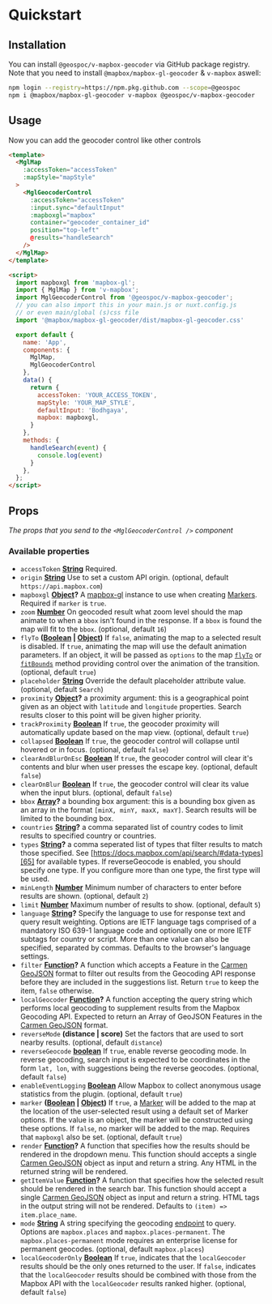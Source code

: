 # Quickstart

## Installation

You can install `@geospoc/v-mapbox-geocoder` via GitHub package registry.
Note that you need to install `@mapbox/mapbox-gl-geocoder` & `v-mapbox` aswell:

```bash
npm login --registry=https://npm.pkg.github.com --scope=@geospoc
npm i @mapbox/mapbox-gl-geocoder v-mapbox @geospoc/v-mapbox-geocoder
```

## Usage

Now you can add the geocoder control like other controls

```html
<template>
  <MglMap
    :accessToken="accessToken"
    :mapStyle="mapStyle"
  >
    <MglGeocoderControl
      :accessToken="accessToken"
      :input.sync="defaultInput"
      :mapboxgl="mapbox"
      container="geocoder_container_id"
      position="top-left"
      @results="handleSearch"
    />
  </MglMap>
</template>

<script>
  import mapboxgl from 'mapbox-gl';
  import { MglMap } from 'v-mapbox';
  import MglGeocoderControl from '@geospoc/v-mapbox-geocoder';
  // you can also import this in your main.js or nuxt.config.js
  // or even main/global (s)css file
  import '@mapbox/mapbox-gl-geocoder/dist/mapbox-gl-geocoder.css'

  export default {
    name: 'App',
    components: {
      MglMap,
      MglGeocoderControl
    },
    data() {
      return {
        accessToken: 'YOUR_ACCESS_TOKEN',
        mapStyle: 'YOUR_MAP_STYLE',
        defaultInput: 'Bodhgaya',
        mapbox: mapboxgl,
      }
    },
    methods: {
      handleSearch(event) {
        console.log(event)
      }
    },
  };
</script>
```

## Props

_The props that you send to the `<MglGeocoderControl />` component_

### Available properties
  -   `accessToken` **[String][57]** Required.
  -   `origin` **[String][57]** Use to set a custom API origin. (optional, default `https://api.mapbox.com`)
  -   `mapboxgl` **[Object][56]?** A [mapbox-gl][58] instance to use when creating [Markers][59]. Required if `marker` is `true`.
  -   `zoom` **[Number][60]** On geocoded result what zoom level should the map animate to when a `bbox` isn't found in the response. If a `bbox` is found the map will fit to the `bbox`. (optional, default `16`)
  -   `flyTo` **([Boolean][61] \| [Object][56])** If `false`, animating the map to a selected result is disabled. If `true`, animating the map will use the default animation parameters. If an object, it will be passed as `options` to the map [`flyTo`][62] or [`fitBounds`][63] method providing control over the animation of the transition. (optional, default `true`)
  -   `placeholder` **[String][57]** Override the default placeholder attribute value. (optional, default `Search`)
  -   `proximity` **[Object][56]?** a proximity argument: this is
      a geographical point given as an object with `latitude` and `longitude`
      properties. Search results closer to this point will be given
      higher priority.
  -   `trackProximity` **[Boolean][61]** If `true`, the geocoder proximity will automatically update based on the map view. (optional, default `true`)
  -   `collapsed` **[Boolean][61]** If `true`, the geocoder control will collapse until hovered or in focus. (optional, default `false`)
  -   `clearAndBlurOnEsc` **[Boolean][61]** If `true`, the geocoder control will clear it's contents and blur when user presses the escape key. (optional, default `false`)
  -   `clearOnBlur` **[Boolean][61]** If `true`, the geocoder control will clear its value when the input blurs. (optional, default `false`)
  -   `bbox` **[Array][64]?** a bounding box argument: this is
      a bounding box given as an array in the format `[minX, minY, maxX, maxY]`.
      Search results will be limited to the bounding box.
  -   `countries` **[String][57]?** a comma separated list of country codes to
      limit results to specified country or countries.
  -   `types` **[String][57]?** a comma seperated list of types that filter
      results to match those specified. See [https://docs.mapbox.com/api/search/#data-types][65]
      for available types.
      If reverseGeocode is enabled, you should specify one type. If you configure more than one type, the first type will be used.
  -   `minLength` **[Number][60]** Minimum number of characters to enter before results are shown. (optional, default `2`)
  -   `limit` **[Number][60]** Maximum number of results to show. (optional, default `5`)
  -   `language` **[String][57]?** Specify the language to use for response text and query result weighting. Options are IETF language tags comprised of a mandatory ISO 639-1 language code and optionally one or more IETF subtags for country or script. More than one value can also be specified, separated by commas. Defaults to the browser's language settings.
  -   `filter` **[Function][66]?** A function which accepts a Feature in the [Carmen GeoJSON][67] format to filter out results from the Geocoding API response before they are included in the suggestions list. Return `true` to keep the item, `false` otherwise.
  -   `localGeocoder` **[Function][66]?** A function accepting the query string which performs local geocoding to supplement results from the Mapbox Geocoding API. Expected to return an Array of GeoJSON Features in the [Carmen GeoJSON][67] format.
  -   `reverseMode` **(distance | score)** Set the factors that are used to sort nearby results. (optional, default `distance`)
  -   `reverseGeocode` **[boolean][61]** If `true`, enable reverse geocoding mode. In reverse geocoding, search input is expected to be coordinates in the form `lat, lon`, with suggestions being the reverse geocodes. (optional, default `false`)
  -   `enableEventLogging` **[Boolean][61]** Allow Mapbox to collect anonymous usage statistics from the plugin. (optional, default `true`)
  -   `marker` **([Boolean][61] \| [Object][56])** If `true`, a [Marker][59] will be added to the map at the location of the user-selected result using a default set of Marker options.  If the value is an object, the marker will be constructed using these options. If `false`, no marker will be added to the map. Requires that `mapboxgl` also be set. (optional, default `true`)
  -   `render` **[Function][66]?** A function that specifies how the results should be rendered in the dropdown menu. This function should accepts a single [Carmen GeoJSON][67] object as input and return a string. Any HTML in the returned string will be rendered.
  -   `getItemValue` **[Function][66]?** A function that specifies how the selected result should be rendered in the search bar. This function should accept a single [Carmen GeoJSON][67] object as input and return a string. HTML tags in the output string will not be rendered. Defaults to `(item) => item.place_name`.
  -   `mode` **[String][57]** A string specifying the geocoding [endpoint][68] to query. Options are `mapbox.places` and `mapbox.places-permanent`. The `mapbox.places-permanent` mode requires an enterprise license for permanent geocodes. (optional, default `mapbox.places`)
  -   `localGeocoderOnly` **[Boolean][61]** If `true`, indicates that the `localGeocoder` results should be the only ones returned to the user. If `false`, indicates that the `localGeocoder` results should be combined with those from the Mapbox API with the `localGeocoder` results ranked higher. (optional, default `false`)


[56]: https://developer.mozilla.org/docs/Web/JavaScript/Reference/Global_Objects/Object

[57]: https://developer.mozilla.org/docs/Web/JavaScript/Reference/Global_Objects/String

[58]: https://github.com/mapbox/mapbox-gl-js

[59]: https://docs.mapbox.com/mapbox-gl-js/api/#marker

[60]: https://developer.mozilla.org/docs/Web/JavaScript/Reference/Global_Objects/Number

[61]: https://developer.mozilla.org/docs/Web/JavaScript/Reference/Global_Objects/Boolean

[62]: https://docs.mapbox.com/mapbox-gl-js/api/#map#flyto

[63]: https://docs.mapbox.com/mapbox-gl-js/api/#map#fitbounds

[64]: https://developer.mozilla.org/docs/Web/JavaScript/Reference/Global_Objects/Array

[65]: https://docs.mapbox.com/api/search/#data-types

[66]: https://developer.mozilla.org/docs/Web/JavaScript/Reference/Statements/function

[67]: https://github.com/mapbox/carmen/blob/master/carmen-geojson.md

[68]: https://docs.mapbox.com/api/search/#endpoints
